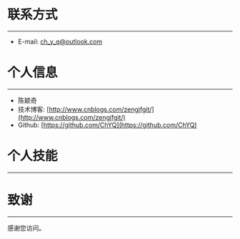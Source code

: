 # 联系方式

---

  * E-mail: ch_y_q@outlook.com 

# 个人信息

---

  * 陈颖奇
  * 技术博客: [http://www.cnblogs.com/zengjfgit/](http://www.cnblogs.com/zengjfgit/) 
  * Github:  [https://github.com/ChYQ](https://github.com/ChYQ)

# 个人技能

---



# 致谢

---

感谢您访问。

